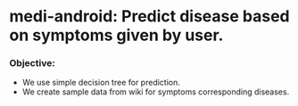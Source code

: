 # medi-android: Predict disease based on symptoms given by user. 

### Objective:
* We use simple decision tree for prediction. 
* We create sample data from wiki for symptoms corresponding diseases. 
